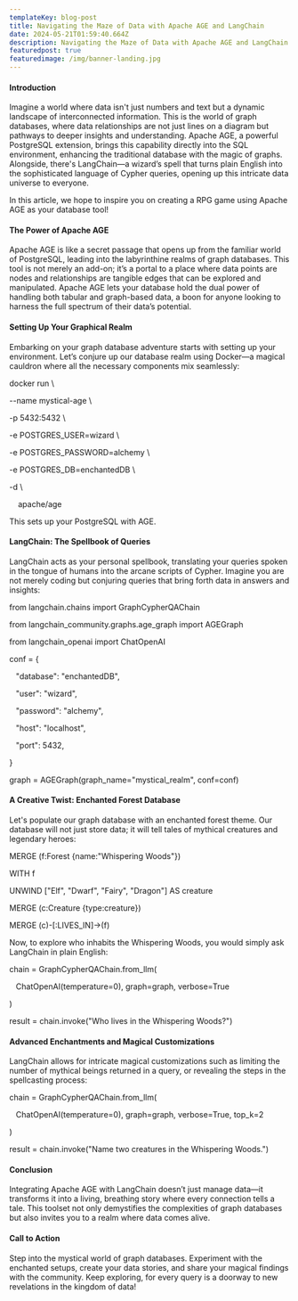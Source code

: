 ```yaml
---
templateKey: blog-post
title: Navigating the Maze of Data with Apache AGE and LangChain
date: 2024-05-21T01:59:40.664Z
description: Navigating the Maze of Data with Apache AGE and LangChain
featuredpost: true
featuredimage: /img/banner-landing.jpg
---
```

<!--StartFragment-->

#### Introduction

Imagine a world where data isn't just numbers and text but a dynamic landscape of interconnected information. This is the world of graph databases, where data relationships are not just lines on a diagram but pathways to deeper insights and understanding. Apache AGE, a powerful PostgreSQL extension, brings this capability directly into the SQL environment, enhancing the traditional database with the magic of graphs. Alongside, there's LangChain—a wizard’s spell that turns plain English into the sophisticated language of Cypher queries, opening up this intricate data universe to everyone.



In this article, we hope to inspire you on creating a RPG game using Apache AGE as your database tool!



#### The Power of Apache AGE

Apache AGE is like a secret passage that opens up from the familiar world of PostgreSQL, leading into the labyrinthine realms of graph databases. This tool is not merely an add-on; it’s a portal to a place where data points are nodes and relationships are tangible edges that can be explored and manipulated. Apache AGE lets your database hold the dual power of handling both tabular and graph-based data, a boon for anyone looking to harness the full spectrum of their data’s potential.



#### Setting Up Your Graphical Realm

Embarking on your graph database adventure starts with setting up your environment. Let’s conjure up our database realm using Docker—a magical cauldron where all the necessary components mix seamlessly:



docker run \

\--name mystical-age \

\-p 5432:5432 \

\-e POSTGRES_USER=wizard \

\-e POSTGRES_PASSWORD=alchemy \

\-e POSTGRES_DB=enchantedDB \

\-d \

    apache/age



This sets up your PostgreSQL with AGE.



#### LangChain: The Spellbook of Queries

LangChain acts as your personal spellbook, translating your queries spoken in the tongue of humans into the arcane scripts of Cypher. Imagine you are not merely coding but conjuring queries that bring forth data in answers and insights:



from langchain.chains import GraphCypherQAChain

from langchain_community.graphs.age_graph import AGEGraph

from langchain_openai import ChatOpenAI



conf = {

   "database": "enchantedDB",

   "user": "wizard",

   "password": "alchemy",

   "host": "localhost",

   "port": 5432,

}



graph = AGEGraph(graph_name="mystical_realm", conf=conf)



#### A Creative Twist: Enchanted Forest Database

Let's populate our graph database with an enchanted forest theme. Our database will not just store data; it will tell tales of mythical creatures and legendary heroes:



MERGE (f:Forest {name:"Whispering Woods"})

WITH f

UNWIND \["Elf", "Dwarf", "Fairy", "Dragon"] AS creature

MERGE (c:Creature {type:creature})

MERGE (c)-\[:LIVES_IN]->(f)



Now, to explore who inhabits the Whispering Woods, you would simply ask LangChain in plain English:



chain = GraphCypherQAChain.from_llm(

   ChatOpenAI(temperature=0), graph=graph, verbose=True

)

result = chain.invoke("Who lives in the Whispering Woods?")



#### Advanced Enchantments and Magical Customizations

LangChain allows for intricate magical customizations such as limiting the number of mythical beings returned in a query, or revealing the steps in the spellcasting process:



chain = GraphCypherQAChain.from_llm(

   ChatOpenAI(temperature=0), graph=graph, verbose=True, top_k=2

)

result = chain.invoke("Name two creatures in the Whispering Woods.")



#### Conclusion

Integrating Apache AGE with LangChain doesn’t just manage data—it transforms it into a living, breathing story where every connection tells a tale. This toolset not only demystifies the complexities of graph databases but also invites you to a realm where data comes alive.



#### Call to Action

Step into the mystical world of graph databases. Experiment with the enchanted setups, create your data stories, and share your magical findings with the community. Keep exploring, for every query is a doorway to new revelations in the kingdom of data!



<!--EndFragment-->